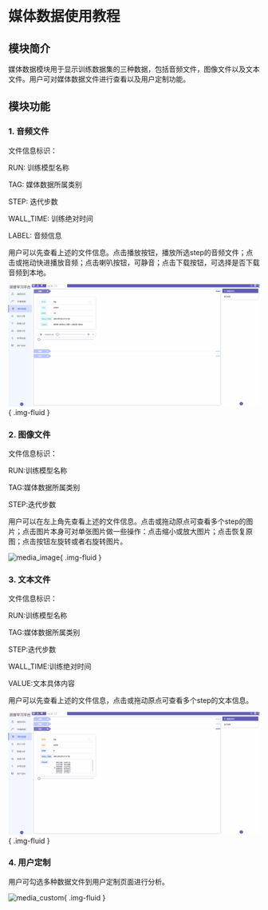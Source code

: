 # 媒体数据使用教程
## 模块简介
媒体数据模块用于显示训练数据集的三种数据，包括音频文件，图像文件以及文本文件。用户可对媒体数据文件进行查看以及用户定制功能。
## 模块功能
### 1. 音频文件

文件信息标识：

RUN: 训练模型名称

TAG: 媒体数据所属类别

STEP: 迭代步数

WALL_TIME: 训练绝对时间

LABEL: 音频信息

用户可以先查看上述的文件信息。点击播放按钮，播放所选step的音频文件；点击或拖动快进播放音频；点击喇叭按钮，可静音；点击下载按钮，可选择是否下载音频到本地。

![media_audio](./images/media/media-audio.gif){ .img-fluid }

### 2. 图像文件

文件信息标识：

RUN:训练模型名称

TAG:媒体数据所属类别

STEP:迭代步数

用户可以在左上角先查看上述的文件信息。点击或拖动原点可查看多个step的图片；点击图片本身可对单张图片做一些操作：点击缩小或放大图片；点击恢复原图；点击按钮左旋转或者右旋转图片。

![media_image](./images/media/media-image.gif){ .img-fluid }

### 3. 文本文件

文件信息标识：

RUN:训练模型名称

TAG:媒体数据所属类别

STEP:迭代步数

WALL_TIME:训练绝对时间

VALUE:文本具体内容

用户可以先查看上述的文件信息，点击或拖动原点可查看多个step的文本信息。

![media_image](./images/media/media-text.gif){ .img-fluid }

### 4. 用户定制

用户可勾选多种数据文件到用户定制页面进行分析。

![media_custom](./images/media/media-custom.gif){ .img-fluid }